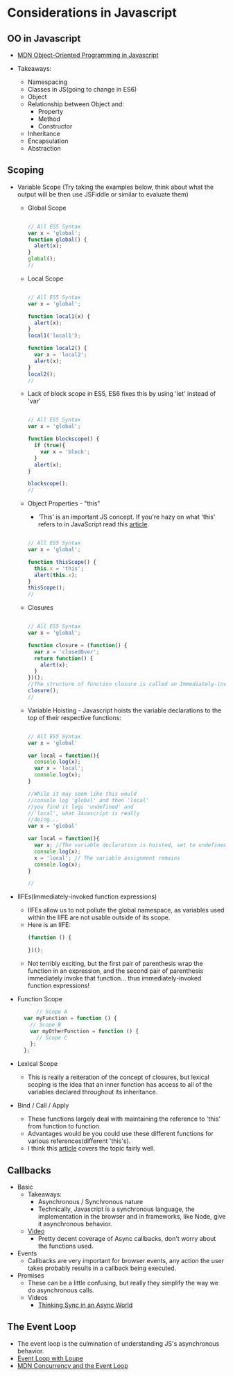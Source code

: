 # Considerations in Javascript

## OO in Javascript
* [MDN Object-Oriented Programming in Javascript](https://developer.mozilla.org/en-US/docs/Web/JavaScript/Introduction_to_Object-Oriented_JavaScript)

* Takeaways:
  * Namespacing
  * Classes in JS(going to change in ES6)
  * Object
  * Relationship between Object and:
    * Property
    * Method
    * Constructor
  * Inheritance
  * Encapsulation
  * Abstraction

## Scoping
  * Variable Scope (Try taking the examples below, think about what the output will be then use JSFiddle or similar to evaluate them)
    * Global Scope  
      ```javascript

      // All ES5 Syntax
      var x = 'global';
      function global() {
        alert(x);
      }
      global();
      //
      ```
    * Local Scope  
      ```javascript

      // All ES5 Syntax
      var x = 'global';

      function local1(x) {
        alert(x);
      }
      local1('local1');

      function local2() {
        var x = 'local2';
        alert(x);
      }
      local2();
      //
      ```  
    * Lack of block scope in ES5, ES6 fixes this by using 'let' instead of 'var'
      ```javascript

      // All ES5 Syntax
      var x = 'global';

      function blockscope() {
        if (true){
          var x = 'block';
        }
        alert(x);
      }

      blockscope();
      //
      ```  
    * Object Properties - "this"
      * 'This' is an important JS concept. If you're hazy on what 'this' refers to in JavaScript read this [article](http://javascriptissexy.com/understand-javascripts-this-with-clarity-and-master-it/).

      ```javascript

      // All ES5 Syntax
      var x = 'global';

      function thisScope() {
        this.x = 'this';
        alert(this.x);
      }
      thisScope();
      //
      ```  
    * Closures
      ```javascript

      // All ES5 Syntax
      var x = 'global';

      function closure = (function() {
        var x = 'closedOver';
        return function() {
          alert(x);
        }
      })();
      //The structure of function closure is called an Immediately-invoked function, covered more below. Note the return value of the IIFE is an anonymous function and that the variable x still holds onto it's scope and has access to the 'x' variable where the function was defined, this is a closure.
      closure();
      //
      ```       
    * Variable Hoisting - Javascript hoists the variable declarations to the top of their respective functions:

      ```javascript

      // All ES5 Syntax
      var x = 'global'

      var local = function(){
        console.log(x);
        var x = 'local';
        console.log(x);
      }

      //While it may seem like this would
      //console log 'global' and then 'local'
      //you find it logs 'undefined' and
      //'local', what Javascript is really
      //doing...
      var x = 'global'

      var local = function(){
        var x; //The variable declaration is hoisted, set to undefined
        console.log(x);
        x = 'local'; // The variable assignment remains
        console.log(x);
      }

      //
      ```
  * IIFEs(Immediately-invoked function expressions)
    * IIFEs allow us to not pollute the global namespace, as variables used within the IIFE are not usable outside of its scope.
    * Here is an IIFE:
      ```javascript
      (function () {

      })();
      ```
    * Not terribly exciting, but the first pair of parenthesis wrap the function in an expression, and the second pair of parenthesis immediately invoke that function... thus immediately-invoked function expressions!

  * Function Scope
    ```javascript
          // Scope A
      var myFunction = function () {
        // Scope B
        var myOtherFunction = function () {
          // Scope C
        };
      };
    ```
  * Lexical Scope
    * This is really a reiteration of the concept of closures, but lexical scoping is the idea that an inner function has access to all of the variables declared throughout its inheritance.


  * Bind / Call / Apply
    * These functions largely deal with maintaining the reference to 'this' from function to function.
    * Advantages would be you could use these different functions for various references(different 'this's).
    * I think this [article](http://javascriptissexy.com/javascript-apply-call-and-bind-methods-are-essential-for-javascript-professionals/) covers the topic fairly well.



## Callbacks
  * Basic
    * Takeaways:
      * Asynchronous / Synchronous nature
      * Technically, Javascript is a synchronous language, the implementation in the browser and in frameworks, like Node, give it asynchronous behavior.
    * [Video](https://www.youtube.com/watch?v=qN0dkXj7jc0)
      * Pretty decent coverage of Async callbacks, don't worry about the functions used.
  * Events
    * Callbacks are very important for browser events, any action the user takes probably results in a callback being executed.
  * Promises
    * These can be a little confusing, but really they simplify the way we do asynchronous calls.
    * Videos
      * [Thinking Sync in an Async World](https://www.youtube.com/watch?v=wc72cyYt8-c)


## The Event Loop
  * The event loop is the culmination of understanding JS's asynchronous behavior.
  * [Event Loop with Loupe](http://bit.ly/1Btu0Iy)
  * [MDN Concurrency and the Event Loop](https://developer.mozilla.org/en-US/docs/Web/JavaScript/EventLoop)
